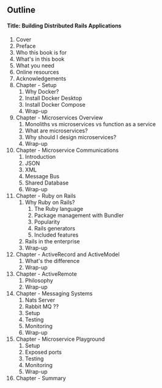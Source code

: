 ## Outline

#### Title: Building Distributed Rails Applications

1. Cover
1. Preface
1. Who this book is for
1. What's in this book
1. What you need
1. Online resources
1. Acknowledgements
1. Chapter - Setup
   1. Why Docker?
   1. Install Docker Desktop
   1. Install Docker Compose
   1. Wrap-up
1. Chapter - Microservices Overview
   1. Monoliths vs microservices vs function as a service
   1. What are microservices?
   1. Why should I design microservices?
   1. Wrap-up
1. Chapter - Microservice Communications
   1. Introduction
   1. JSON
   1. XML
   1. Message Bus
   1. Shared Database
   1. Wrap-up
1. Chapter - Ruby on Rails
   1. Why Ruby on Rails?
      1. The Ruby language
      1. Package management with Bundler
      1. Popularity
      1. Rails generators
      1. Included features
   1. Rails in the enterprise
   1. Wrap-up
1. Chapter - ActiveRecord and ActiveModel
   1. What's the difference
   1. Wrap-up
1. Chapter - ActiveRemote
   1. Philosophy
   1. Wrap-up
1. Chapter - Messaging Systems
   1. Nats Server
   1. Rabbit MQ ??
   1. Setup
   1. Testing
   1. Monitoring
   1. Wrap-up
1. Chapter - Microservice Playground
   1. Setup
   1. Exposed ports
   1. Testing
   1. Monitoring
   1. Wrap-up
1. Chapter - Summary
